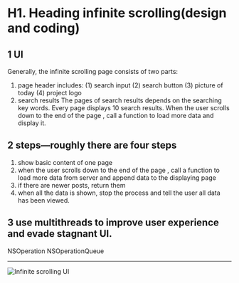 
# H1. Heading infinite scrolling(design and coding)

## 1 UI
Generally, the infinite scrolling page consists of two parts:
1) page header includes:
(1) search input 
(2) search button 
(3) picture of today
(4) project logo
2) search results
The pages of search results depends on the searching key words. Every page displays 10 search results.  When the user scrolls down to the end of the page , call a function to load more data and display it.

## 2 steps—roughly there are four steps
1) show basic content of one page
2) when the user scrolls down to the end of the page , call a function to load more data
from server and append data to the displaying page
3) if there are newer posts, return them 
4) when all the data is shown, stop the process and tell the user all data has been viewed.

## 3 use multithreads to improve user experience and evade stagnant UI.
NSOperation
NSOperationQueue
 
---------------------------------------------------------------------------------------------------------

![Infinite scrolling UI](https://www.pinterest.com/pin/392165080034698085/)
